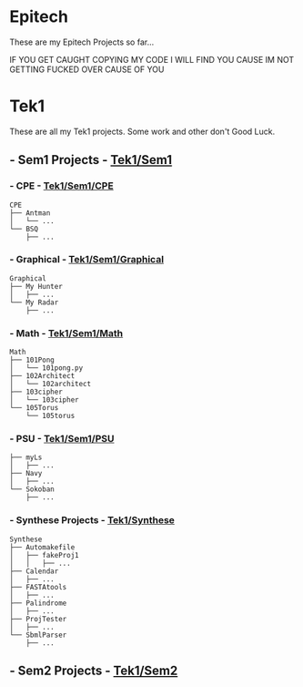# Epitech

These are my Epitech Projects so far...

IF YOU GET CAUGHT COPYING MY CODE I WILL FIND YOU CAUSE IM NOT GETTING FUCKED OVER CAUSE OF YOU

# Tek1
These are all my Tek1 projects. Some work and other don't Good Luck.

## - Sem1 Projects - [Tek1/Sem1](Tek1/Sem1)


### - CPE - [Tek1/Sem1/CPE](Tek1/Sem1/CPE)
```plaintext
CPE
├── Antman
│   └── ...
└── BSQ
    ├── ...
```
### - Graphical - [Tek1/Sem1/Graphical](Tek1/Sem1/Graphical)
```plaintext
Graphical
├── My Hunter
│   ├── ...
└── My Radar
    ├── ...
```

### - Math - [Tek1/Sem1/Math](Tek1/Sem1/Graphical)
```plaintext
Math
├── 101Pong
│   └── 101pong.py
├── 102Architect
│   └── 102architect
├── 103cipher
│   └── 103cipher
└── 105Torus
    └── 105torus
```

### - PSU - [Tek1/Sem1/PSU](Tek1/Sem1/PSU)
```plaintext
├── myLs
│   ├── ...
├── Navy
│   ├── ...
└── Sokoban
    ├── ...
```

### - Synthese Projects - [Tek1/Synthese](Tek1/Synthese)
```plaintext
Synthese
├── Automakefile
│   ├── fakeProj1
│   │   ├── ...
├── Calendar
│   ├── ...
├── FASTAtools
│   ├── ...
├── Palindrome
│   ├── ...
├── ProjTester
│   ├── ...
└── SbmlParser
    ├── ...
```
## - Sem2 Projects - [Tek1/Sem2](Tek1/Sem2)
